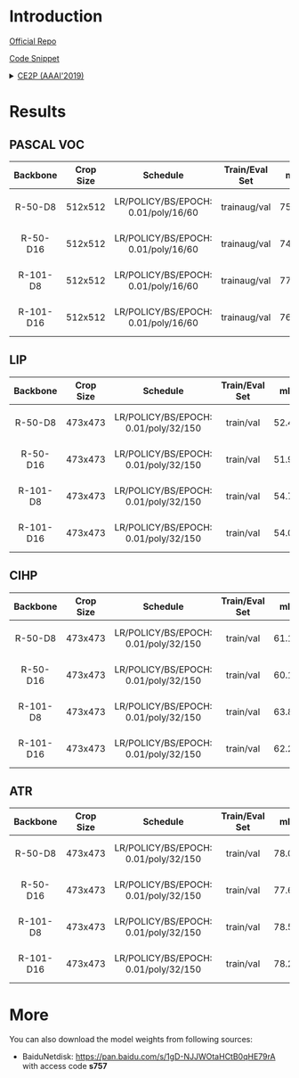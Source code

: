 # Introduction

<a href="https://github.com/liutinglt/CE2P">Official Repo</a>

<a href="https://github.com/SegmentationBLWX/sssegmentation/blob/main/ssseg/modules/models/segmentors/ce2p/ce2p.py">Code Snippet</a>

<details>
<summary align="left"><a href="https://arxiv.org/pdf/1809.05996.pdf">CE2P (AAAI'2019)</a></summary>

```latex
@inproceedings{ruan2019devil,
    title={Devil in the details: Towards accurate single and multiple human parsing},
    author={Ruan, Tao and Liu, Ting and Huang, Zilong and Wei, Yunchao and Wei, Shikui and Zhao, Yao},
    booktitle={Proceedings of the AAAI Conference on Artificial Intelligence},
    volume={33},
    pages={4814--4821},
    year={2019}
}
```

</details>


# Results

## PASCAL VOC
| Backbone  | Crop Size  | Schedule                             | Train/Eval Set  | mIoU   | Download                                                                                                                                                                                                                                                                                                                                                                           |
| :-:       | :-:        | :-:                                  | :-:             | :-:    | :-:                                                                                                                                                                                                                                                                                                                                                                                |
| R-50-D8   | 512x512    | LR/POLICY/BS/EPOCH: 0.01/poly/16/60  | trainaug/val    | 75.69% | [cfg](https://raw.githubusercontent.com/SegmentationBLWX/sssegmentation/main/ssseg/configs/ce2p/ce2p_resnet50os8_voc.py) &#124; [model](https://github.com/SegmentationBLWX/modelstore/releases/download/ssseg_ce2p/ce2p_resnet50os8_voc_train.pth) &#124; [log](https://github.com/SegmentationBLWX/modelstore/releases/download/ssseg_ce2p/ce2p_resnet50os8_voc_train.log)       |
| R-50-D16  | 512x512    | LR/POLICY/BS/EPOCH: 0.01/poly/16/60  | trainaug/val    | 74.58% | [cfg](https://raw.githubusercontent.com/SegmentationBLWX/sssegmentation/main/ssseg/configs/ce2p/ce2p_resnet50os16_voc.py) &#124; [model](https://github.com/SegmentationBLWX/modelstore/releases/download/ssseg_ce2p/ce2p_resnet50os16_voc_train.pth) &#124; [log](https://github.com/SegmentationBLWX/modelstore/releases/download/ssseg_ce2p/ce2p_resnet50os16_voc_train.log)    |
| R-101-D8  | 512x512    | LR/POLICY/BS/EPOCH: 0.01/poly/16/60  | trainaug/val    | 77.77% | [cfg](https://raw.githubusercontent.com/SegmentationBLWX/sssegmentation/main/ssseg/configs/ce2p/ce2p_resnet101os8_voc.py) &#124; [model](https://github.com/SegmentationBLWX/modelstore/releases/download/ssseg_ce2p/ce2p_resnet101os8_voc_train.pth) &#124; [log](https://github.com/SegmentationBLWX/modelstore/releases/download/ssseg_ce2p/ce2p_resnet101os8_voc_train.log)    |
| R-101-D16 | 512x512    | LR/POLICY/BS/EPOCH: 0.01/poly/16/60  | trainaug/val    | 76.84% | [cfg](https://raw.githubusercontent.com/SegmentationBLWX/sssegmentation/main/ssseg/configs/ce2p/ce2p_resnet101os16_voc.py) &#124; [model](https://github.com/SegmentationBLWX/modelstore/releases/download/ssseg_ce2p/ce2p_resnet101os16_voc_train.pth) &#124; [log](https://github.com/SegmentationBLWX/modelstore/releases/download/ssseg_ce2p/ce2p_resnet101os16_voc_train.log) |

## LIP
| Backbone  | Crop Size  | Schedule                             | Train/Eval Set  | mIoU   | Download                                                                                                                                                                                                                                                                                                                                                                           |
| :-:       | :-:        | :-:                                  | :-:             | :-:    | :-:                                                                                                                                                                                                                                                                                                                                                                                |
| R-50-D8   | 473x473    | LR/POLICY/BS/EPOCH: 0.01/poly/32/150 | train/val       | 52.42% | [cfg](https://raw.githubusercontent.com/SegmentationBLWX/sssegmentation/main/ssseg/configs/ce2p/ce2p_resnet50os8_lip.py) &#124; [model](https://github.com/SegmentationBLWX/modelstore/releases/download/ssseg_ce2p/ce2p_resnet50os8_lip_train.pth) &#124; [log](https://github.com/SegmentationBLWX/modelstore/releases/download/ssseg_ce2p/ce2p_resnet50os8_lip_train.log)       |
| R-50-D16  | 473x473    | LR/POLICY/BS/EPOCH: 0.01/poly/32/150 | train/val       | 51.98% | [cfg](https://raw.githubusercontent.com/SegmentationBLWX/sssegmentation/main/ssseg/configs/ce2p/ce2p_resnet50os16_lip.py) &#124; [model](https://github.com/SegmentationBLWX/modelstore/releases/download/ssseg_ce2p/ce2p_resnet50os16_lip_train.pth) &#124; [log](https://github.com/SegmentationBLWX/modelstore/releases/download/ssseg_ce2p/ce2p_resnet50os16_lip_train.log)    |
| R-101-D8  | 473x473    | LR/POLICY/BS/EPOCH: 0.01/poly/32/150 | train/val       | 54.79% | [cfg](https://raw.githubusercontent.com/SegmentationBLWX/sssegmentation/main/ssseg/configs/ce2p/ce2p_resnet101os8_lip.py) &#124; [model](https://github.com/SegmentationBLWX/modelstore/releases/download/ssseg_ce2p/ce2p_resnet101os8_lip_train.pth) &#124; [log](https://github.com/SegmentationBLWX/modelstore/releases/download/ssseg_ce2p/ce2p_resnet101os8_lip_train.log)    |
| R-101-D16 | 473x473    | LR/POLICY/BS/EPOCH: 0.01/poly/32/150 | train/val       | 54.02% | [cfg](https://raw.githubusercontent.com/SegmentationBLWX/sssegmentation/main/ssseg/configs/ce2p/ce2p_resnet101os16_lip.py) &#124; [model](https://github.com/SegmentationBLWX/modelstore/releases/download/ssseg_ce2p/ce2p_resnet101os16_lip_train.pth) &#124; [log](https://github.com/SegmentationBLWX/modelstore/releases/download/ssseg_ce2p/ce2p_resnet101os16_lip_train.log) |

## CIHP
| Backbone  | Crop Size  | Schedule                             | Train/Eval Set  | mIoU   | Download                                                                                                                                                                                                                                                                                                                                                                              |
| :-:       | :-:        | :-:                                  | :-:             | :-:    | :-:                                                                                                                                                                                                                                                                                                                                                                                   |
| R-50-D8   | 473x473    | LR/POLICY/BS/EPOCH: 0.01/poly/32/150 | train/val       | 61.15% | [cfg](https://raw.githubusercontent.com/SegmentationBLWX/sssegmentation/main/ssseg/configs/ce2p/ce2p_resnet50os8_cihp.py) &#124; [model](https://github.com/SegmentationBLWX/modelstore/releases/download/ssseg_ce2p/ce2p_resnet50os8_cihp_train.pth) &#124; [log](https://github.com/SegmentationBLWX/modelstore/releases/download/ssseg_ce2p/ce2p_resnet50os8_cihp_train.log)       |
| R-50-D16  | 473x473    | LR/POLICY/BS/EPOCH: 0.01/poly/32/150 | train/val       | 60.15% | [cfg](https://raw.githubusercontent.com/SegmentationBLWX/sssegmentation/main/ssseg/configs/ce2p/ce2p_resnet50os16_cihp.py) &#124; [model](https://github.com/SegmentationBLWX/modelstore/releases/download/ssseg_ce2p/ce2p_resnet50os16_cihp_train.pth) &#124; [log](https://github.com/SegmentationBLWX/modelstore/releases/download/ssseg_ce2p/ce2p_resnet50os16_cihp_train.log)    |
| R-101-D8  | 473x473    | LR/POLICY/BS/EPOCH: 0.01/poly/32/150 | train/val       | 63.83% | [cfg](https://raw.githubusercontent.com/SegmentationBLWX/sssegmentation/main/ssseg/configs/ce2p/ce2p_resnet101os8_cihp.py) &#124; [model](https://github.com/SegmentationBLWX/modelstore/releases/download/ssseg_ce2p/ce2p_resnet101os8_cihp_train.pth) &#124; [log](https://github.com/SegmentationBLWX/modelstore/releases/download/ssseg_ce2p/ce2p_resnet101os8_cihp_train.log)    |
| R-101-D16 | 473x473    | LR/POLICY/BS/EPOCH: 0.01/poly/32/150 | train/val       | 62.25% | [cfg](https://raw.githubusercontent.com/SegmentationBLWX/sssegmentation/main/ssseg/configs/ce2p/ce2p_resnet101os16_cihp.py) &#124; [model](https://github.com/SegmentationBLWX/modelstore/releases/download/ssseg_ce2p/ce2p_resnet101os16_cihp_train.pth) &#124; [log](https://github.com/SegmentationBLWX/modelstore/releases/download/ssseg_ce2p/ce2p_resnet101os16_cihp_train.log) |

## ATR
| Backbone  | Crop Size  | Schedule                             | Train/Eval Set  | mIoU   | Download                                                                                                                                                                                                                                                                                                                                                                           |
| :-:       | :-:        | :-:                                  | :-:             | :-:    | :-:                                                                                                                                                                                                                                                                                                                                                                                |
| R-50-D8   | 473x473    | LR/POLICY/BS/EPOCH: 0.01/poly/32/150 | train/val       | 78.02% | [cfg](https://raw.githubusercontent.com/SegmentationBLWX/sssegmentation/main/ssseg/configs/ce2p/ce2p_resnet50os8_atr.py) &#124; [model](https://github.com/SegmentationBLWX/modelstore/releases/download/ssseg_ce2p/ce2p_resnet50os8_atr_train.pth) &#124; [log](https://github.com/SegmentationBLWX/modelstore/releases/download/ssseg_ce2p/ce2p_resnet50os8_atr_train.log)       |
| R-50-D16  | 473x473    | LR/POLICY/BS/EPOCH: 0.01/poly/32/150 | train/val       | 77.62% | [cfg](https://raw.githubusercontent.com/SegmentationBLWX/sssegmentation/main/ssseg/configs/ce2p/ce2p_resnet50os16_atr.py) &#124; [model](https://github.com/SegmentationBLWX/modelstore/releases/download/ssseg_ce2p/ce2p_resnet50os16_atr_train.pth) &#124; [log](https://github.com/SegmentationBLWX/modelstore/releases/download/ssseg_ce2p/ce2p_resnet50os16_atr_train.log)    |
| R-101-D8  | 473x473    | LR/POLICY/BS/EPOCH: 0.01/poly/32/150 | train/val       | 78.57% | [cfg](https://raw.githubusercontent.com/SegmentationBLWX/sssegmentation/main/ssseg/configs/ce2p/ce2p_resnet101os8_atr.py) &#124; [model](https://github.com/SegmentationBLWX/modelstore/releases/download/ssseg_ce2p/ce2p_resnet101os8_atr_train.pth) &#124; [log](https://github.com/SegmentationBLWX/modelstore/releases/download/ssseg_ce2p/ce2p_resnet101os8_atr_train.log)    |
| R-101-D16 | 473x473    | LR/POLICY/BS/EPOCH: 0.01/poly/32/150 | train/val       | 78.25% | [cfg](https://raw.githubusercontent.com/SegmentationBLWX/sssegmentation/main/ssseg/configs/ce2p/ce2p_resnet101os16_atr.py) &#124; [model](https://github.com/SegmentationBLWX/modelstore/releases/download/ssseg_ce2p/ce2p_resnet101os16_atr_train.pth) &#124; [log](https://github.com/SegmentationBLWX/modelstore/releases/download/ssseg_ce2p/ce2p_resnet101os16_atr_train.log) |


# More
You can also download the model weights from following sources:
- BaiduNetdisk: https://pan.baidu.com/s/1gD-NJJWOtaHCtB0qHE79rA with access code **s757**